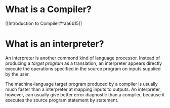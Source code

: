 # What is a Compiler?
[[Introduction to Compiler#^aa6b15]]

# What is an interpreter?
An interpreter is another commond kind of language processor. Instead of producing a *target program* as a translation, an interpreter appears directly execute the operations specified in the source program on inputs supplied by the user.

The machine-language target program produced by a compiler is usually much faster than a interpreter at mapping inputs to outputs. An interpreter, however, can usually give better error diagnostic than a compiler, because it executes the source program statement by statement.

